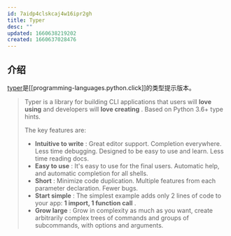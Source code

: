 ```yaml
---
id: 7aidp4clskcaj4w16ipr2gh
title: Typer
desc: ""
updated: 1660638219202
created: 1660637028476
---
```


## 介绍

[typer](https://pypi.org/project/typer/)是[[programming-languages.python.click]]的类型提示版本。

> Typer is a library for building CLI applications that users will **love using** and developers will **love creating** . Based on Python 3.6+ type hints.
>
> The key features are:
>
> - **Intuitive to write** : Great editor support. Completion everywhere. Less time debugging. Designed to be easy to use and learn. Less time reading docs.
> - **Easy to use** : It's easy to use for the final users. Automatic help, and automatic completion for all shells.
> - **Short** : Minimize code duplication. Multiple features from each parameter declaration. Fewer bugs.
> - **Start simple** : The simplest example adds only 2 lines of code to your app: **1 import, 1 function call** .
> - **Grow large** : Grow in complexity as much as you want, create arbitrarily complex trees of commands and groups of subcommands, with options and arguments.
